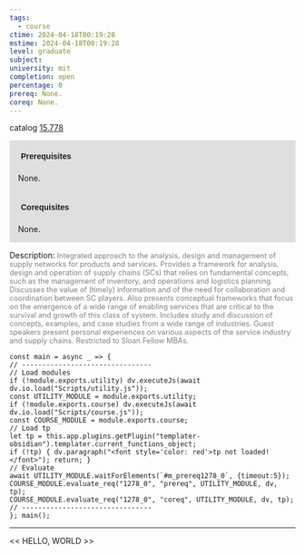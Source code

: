 ```yaml
---
tags:
  - course
ctime: 2024-04-18T00:19:28
mstime: 2024-04-18T00:19:28
level: graduate
subject: 
university: mit
completion: open
percentage: 0
prereq: None.
coreq: None.
---
```


catalog [15.778](http://student.mit.edu/catalog/m15c.html#15.778)

<span style="display: block; padding: 15px; background-color: rgb(100, 100, 100, 0.2);"><font id="m_prereq1278_0" style="display: block; font-family: Arial, sans-serif; font-weight: bold; padding: 5px">Prerequisites</font><br><span id="prereq1278_0">None.</span></span>
<span style="display: block; padding: 15px; background-color: rgb(100, 100, 100, 0.2);"><font id="m_coreq1278_0" style="display: block; font-family: Arial, sans-serif; font-weight: bold; padding: 5px">Corequisites</font><br><span id="coreq1278_0">None.</span></span>

<font style="">Description:</font>
<font style="color: grey; font-size: 0.8rem;">Integrated approach to the analysis, design and management of supply networks for products and services. Provides a framework for analysis, design and operation of supply chains (SCs) that relies on fundamental concepts, such as the management of inventory, and operations and logistics planning. Discusses the value of (timely) information and of the need for collaboration and coordination between SC players. Also presents conceptual frameworks that focus on the emergence of a wide range of enabling services that are critical to the survival and growth of this class of system. Includes study and discussion of concepts, examples, and case studies from a wide range of industries. Guest speakers present personal experiences on various aspects of the service industry and supply chains. Restricted to Sloan Fellow MBAs.</font>

```dataviewjs
const main = async _ => {
// --------------------------------
// Load modules
if (!module.exports.utility) dv.executeJs(await dv.io.load("Scripts/utility.js"));
const UTILITY_MODULE = module.exports.utility;
if (!module.exports.course) dv.executeJs(await dv.io.load("Scripts/course.js"));
const COURSE_MODULE = module.exports.course;
// Load tp
let tp = this.app.plugins.getPlugin("templater-obsidian").templater.current_functions_object;
if (!tp) { dv.paragraph("<font style='color: red'>tp not loaded!</font>"); return; }
// Evaluate
await UTILITY_MODULE.waitForElements(`#m_prereq1278_0`, {timeout:5});
COURSE_MODULE.evaluate_req("1278_0", "prereq", UTILITY_MODULE, dv, tp);
COURSE_MODULE.evaluate_req("1278_0", "coreq", UTILITY_MODULE, dv, tp);
// --------------------------------
}; main();
```

---

<< HELLO, WORLD >>
